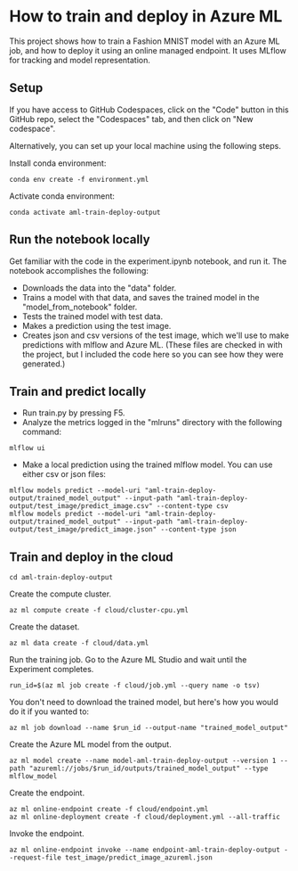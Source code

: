 # How to train and deploy in Azure ML

This project shows how to train a Fashion MNIST model with an Azure ML job, and how to deploy it using an online managed endpoint. It uses MLflow for tracking and model representation.


## Setup

If you have access to GitHub Codespaces, click on the "Code" button in this GitHub repo, select the "Codespaces" tab, and then click on "New codespace".

Alternatively, you can set up your local machine using the following steps.

Install conda environment:

```
conda env create -f environment.yml
```

Activate conda environment:

```
conda activate aml-train-deploy-output
```


## Run the notebook locally

Get familiar with the code in the experiment.ipynb notebook, and run it. The notebook accomplishes the following:

* Downloads the data into the "data" folder.
* Trains a model with that data, and saves the trained model in the "model_from_notebook" folder.
* Tests the trained model with test data.
* Makes a prediction using the test image.
* Creates json and csv versions of the test image, which we'll use to make predictions with mlflow and Azure ML. (These files are checked in with the project, but I included the code here so you can see how they were generated.)
 

## Train and predict locally

* Run train.py by pressing F5.
* Analyze the metrics logged in the "mlruns" directory with the following command:

```
mlflow ui
```

* Make a local prediction using the trained mlflow model. You can use either csv or json files:

```
mlflow models predict --model-uri "aml-train-deploy-output/trained_model_output" --input-path "aml-train-deploy-output/test_image/predict_image.csv" --content-type csv
mlflow models predict --model-uri "aml-train-deploy-output/trained_model_output" --input-path "aml-train-deploy-output/test_image/predict_image.json" --content-type json
```


## Train and deploy in the cloud

```
cd aml-train-deploy-output
```

Create the compute cluster.

```
az ml compute create -f cloud/cluster-cpu.yml 
```

Create the dataset.

```
az ml data create -f cloud/data.yml 
```

Run the training job. Go to the Azure ML Studio and wait until the Experiment completes.

```
run_id=$(az ml job create -f cloud/job.yml --query name -o tsv)
```

You don't need to download the trained model, but here's how you would do it if you wanted to:

```
az ml job download --name $run_id --output-name "trained_model_output"
```

Create the Azure ML model from the output.

```
az ml model create --name model-aml-train-deploy-output --version 1 --path "azureml://jobs/$run_id/outputs/trained_model_output" --type mlflow_model
```

Create the endpoint.

```
az ml online-endpoint create -f cloud/endpoint.yml
az ml online-deployment create -f cloud/deployment.yml --all-traffic
```

Invoke the endpoint.

```
az ml online-endpoint invoke --name endpoint-aml-train-deploy-output --request-file test_image/predict_image_azureml.json
```